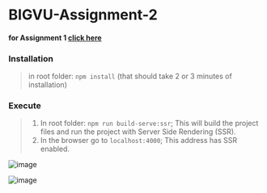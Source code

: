 # BIGVU-Assignment-2
#### for Assignment 1 [click here](https://github.com/AvielCo/BIGVU-Assignment-1-Serverless)

### Installation

> in root folder: `npm install` (that should take 2 or 3 minutes of installation)

### Execute

> 1. In root folder: `npm run build-serve:ssr`; This will build the project files and run the project with Server Side Rendering (SSR).
> 2. In the browser go to `localhost:4000`; This address has SSR enabled.


![image](https://user-images.githubusercontent.com/38301471/121184667-fc9bee00-c86d-11eb-83b0-8ca7c674bb2f.png)

![image](https://user-images.githubusercontent.com/38301471/121184701-058cbf80-c86e-11eb-82f1-752c7a270612.png)
